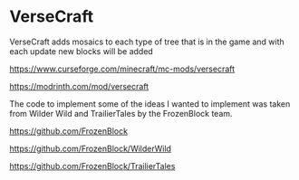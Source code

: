 # VerseCraft


VerseCraft adds mosaics to each type of tree that is in the game and with each update new blocks will be added

https://www.curseforge.com/minecraft/mc-mods/versecraft

https://modrinth.com/mod/versecraft

The code to implement some of the ideas I wanted to implement was taken from Wilder Wild and TrailierTales by the FrozenBlock team.

https://github.com/FrozenBlock

https://github.com/FrozenBlock/WilderWild

https://github.com/FrozenBlock/TrailierTales
